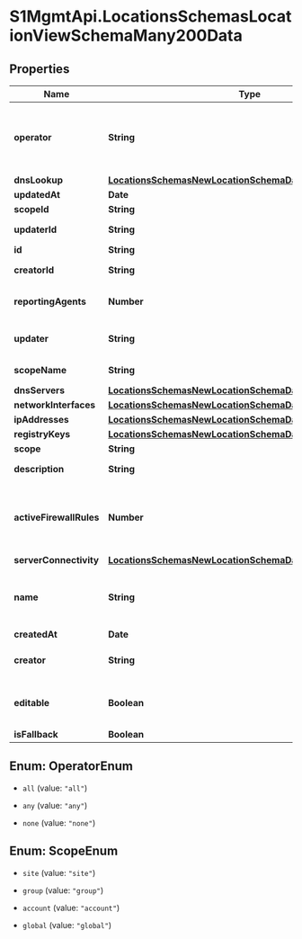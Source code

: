 # S1MgmtApi.LocationsSchemasLocationViewSchemaMany200Data

## Properties
Name | Type | Description | Notes
------------ | ------------- | ------------- | -------------
**operator** | **String** | Logical operator to apply between the set of identifiers | 
**dnsLookup** | [**LocationsSchemasNewLocationSchemaDataDnsLookup**](LocationsSchemasNewLocationSchemaDataDnsLookup.md) |  | [optional] 
**updatedAt** | **Date** | Updated at | [optional] 
**scopeId** | **String** | Scope id | [optional] 
**updaterId** | **String** | Location updater | [optional] 
**id** | **String** | Id | [optional] 
**creatorId** | **String** | Location creator ID | [optional] 
**reportingAgents** | **Number** | Number of agents in the location | [optional] 
**updater** | **String** | Location updater name | [optional] 
**scopeName** | **String** | Scope name | [optional] 
**dnsServers** | [**LocationsSchemasNewLocationSchemaDataDnsServers**](LocationsSchemasNewLocationSchemaDataDnsServers.md) |  | [optional] 
**networkInterfaces** | [**LocationsSchemasNewLocationSchemaDataNetworkInterfaces**](LocationsSchemasNewLocationSchemaDataNetworkInterfaces.md) |  | [optional] 
**ipAddresses** | [**LocationsSchemasNewLocationSchemaDataIpAddresses**](LocationsSchemasNewLocationSchemaDataIpAddresses.md) |  | [optional] 
**registryKeys** | [**LocationsSchemasNewLocationSchemaDataRegistryKeys**](LocationsSchemasNewLocationSchemaDataRegistryKeys.md) |  | [optional] 
**scope** | **String** | Scope | [optional] 
**description** | **String** | Location description | [optional] 
**activeFirewallRules** | **Number** | Number of active firewall rules defined in the location | [optional] 
**serverConnectivity** | [**LocationsSchemasNewLocationSchemaDataServerConnectivity**](LocationsSchemasNewLocationSchemaDataServerConnectivity.md) |  | [optional] 
**name** | **String** | Location name (should be unique per scope) | 
**createdAt** | **Date** | Created at | [optional] 
**creator** | **String** | Location creator name | [optional] 
**editable** | **Boolean** | Is location editable in current scope | [optional] 
**isFallback** | **Boolean** | Is fallback | [optional] 


<a name="OperatorEnum"></a>
## Enum: OperatorEnum


* `all` (value: `"all"`)

* `any` (value: `"any"`)

* `none` (value: `"none"`)




<a name="ScopeEnum"></a>
## Enum: ScopeEnum


* `site` (value: `"site"`)

* `group` (value: `"group"`)

* `account` (value: `"account"`)

* `global` (value: `"global"`)





